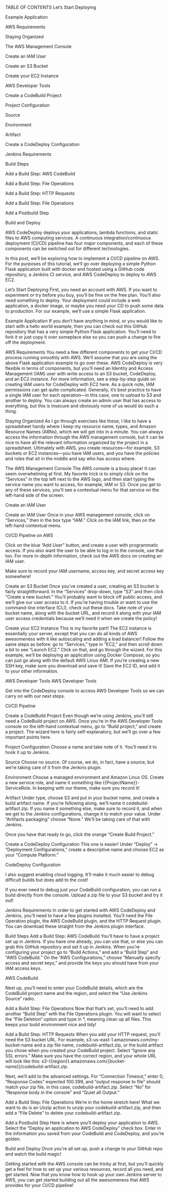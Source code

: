 TABLE OF CONTENTS
Let’s Start Deploying

Example Application

AWS Requirements

Staying Organized

The AWS Management Console

Create an IAM User

Create an S3 Bucket

Create your EC2 Instance

AWS Developer Tools

Create a CodeBuild Project

Project Configuration

Source

Environment

Artifact

Create a CodeDeploy Configuration

Jenkins Requirements

Build Steps

Add a Build Step: AWS CodeBuild

Add a Build Step: File Operations

Add a Build Step: HTTP Requests

Add a Build Step: File Operations

Add a Postbuild Step

Build and Deploy

AWS CodeDeploy deploys your applications, lambda functions, and static files to AWS computing services. A continuous integration/continuous deployment (CI/CD) pipeline has four major components, and each of these components can be switched out for different technologies.

In this post, we’ll be exploring how to implement a CI/CD pipeline on AWS. For the purposes of this tutorial, we’ll go over deploying a simple Python Flask application built with docker and hosted using a GitHub code repository, a Jenkins CI service, and AWS CodeDeploy to deploy to AWS EC2.

Let’s Start Deploying
First, you need an account with AWS. If you want to experiment or try before you buy, you’ll be fine on the free plan. You’ll also need something to deploy. Your deployment could include a web application, a docker image, or maybe you need your CD to push some data to production. For our example, we’ll use a simple Flask application.

Example Application
If you don’t have anything in mind, or you would like to start with a hello world example, then you can check out this GitHub repository that has a very simple Python Flask application. You’ll need to fork it or just copy it over someplace else so you can push a change to fire off the deployment.

AWS Requirements
You need a few different components to get your CI/CD process running smoothly with AWS. We’ll assume that you are using the above Flask application example to go over these. AWS CodeDeploy is very flexible in terms of components, but you’ll need an Identity and Access Management (IAM) user with write access to an S3 bucket, CodeDeploy, and an EC2 instance. For more information, see a step-by-step guide on creating IAM users for CodeDeploy with EC2 here. As a quick note, IAM permissions can get quite complicated. Generally, it’s best practice to have a single IAM user for each operation—in this case, one to upload to S3 and another to deploy. You can always create an admin user that has access to everything, but this is insecure and obviously none of us would do such a thing.

Staying Organized
As I go through exercises like these, I like to have a spreadsheet handy where I keep my resource name, types, and Amazon Resource Names (ARNs), which we will get into in a minute. You can always access the information through the AWS management console, but it can be nice to have all the relevant information organized by the project in a spreadsheet. Ultimately with AWS, you create resources—for example, S3 buckets or EC2 instances—you have IAM users, and you have the policies and roles that sit in the middle and say who has access where.

The AWS Management Console
The AWS console is a busy place! It can seem overwhelming at first. My favorite trick is to simply click on the “Services” in the top left next to the AWS logo, and then start typing the service name you want to access, for example, IAM or S3. Once you get to any of these services, you’ll see a contextual menu for that service on the left-hand side of the screen.

Create an IAM User

Create an IAM User
Once in your AWS management console, click on “Services,” then in the box type “IAM.” Click on the IAM link, then on the left-hand contextual menu.

CI/CD Pipeline on AWS

Click on the blue “Add User” button, and create a user with programmatic access. If you also want the user to be able to log in to the console, use that too. For more in-depth information, check out the AWS docs on creating an IAM user.

Make sure to record your IAM username, access key, and secret access key somewhere!

Create an S3 Bucket
Once you’ve created a user, creating an S3 bucket is fairly straightforward. In the “Services” drop-down, type “S3” and then click “Create a new bucket.” You’ll probably want to block off public access, and we’ll give our user access to it. If you’re having trouble or want to use the command-line interface (CLI), check out these docs. Take note of your bucket name, along with the bucket URL, and record it along with your IAM user access credentials because we’ll need it when we create the policy!

Create your EC2 Instance
This is my favorite part! The EC2 instance is essentially your server, except that you can do all kinds of AWS awesomeness with it like autoscaling and adding a load balancer! Follow the same steps as before: go to “Services,” type in “EC2,” and then scroll down a bit to see “Launch EC2.” Click on that, and go through the wizard. For this example, we’ll be deploying an application using Docker Compose, so you can just go along with the default AWS Linux AMI. If you’re creating a new SSH key, make sure you download and save it! Save the EC2 ID, and add it to your other information.

AWS Developer Tools
AWS Developer Tools

Get into the CodeDeploy console to access AWS Developer Tools so we can carry on with our next steps.

CI/CD Pipeline

Create a CodeBuild Project
Even though we’re using Jenkins, you’ll still need a CodeBuild project on AWS. Once you’re in the AWS Developer Tools console on the left-hand contextual menu, go to “Build project,” and create a project. The wizard here is fairly self-explanatory, but we’ll go over a few important points here.

Project Configuration
Choose a name and take note of it. You’ll need it to hook it up to Jenkins.

Source
Choose no source. Of course, we do, in fact, have a source, but we’re taking care of it from the Jenkins plugin.

Environment
Choose a managed environment and Amazon Linux OS. Create a new service role, and name it something like {{ProjectName}}-ServiceRole. In keeping with our theme, make sure you record it!

Artifact
Under type, choose S3 and put in your bucket name, and create a build artifact name. If you’re following along, we’ll name it codebuild-artifact.zip. If you name it something else, make sure to record it, and when we get to the Jenkins configurations, change it to match your value. Under “Artifacts packaging” choose “None.” We’ll be taking care of that with Jenkins.

Once you have that ready to go, click the orange “Create Build Project.”

Create a CodeDeploy Configuration
This one is easier! Under “Deploy” -> “Deployment Configurations,” create a descriptive name and choose EC2 as your “Compute Platform.”

CodeDeploy Configuration

I also suggest enabling cloud logging. It’ll make it much easier to debug difficult builds but does add to the cost!

If you ever need to debug just your CodeBuild configuration, you can run a build directly from the console. Upload a zip file to your S3 bucket and try it out!

Jenkins Requirements
In order to get started with AWS CodeDeploy and Jenkins, you’ll need to have a few plugins installed. You’ll need the File Operation plugin, the AWS CodeBuild plugin, and the HTTP Request plugin. You can download these straight from the Jenkins plugin interface.

Build Steps
Add a Build Step: AWS CodeBuild
You’ll have to have a project set up in Jenkins. If you have one already, you can use that, or else you can grab this GitHub repository and set it up in Jenkins. When you’re configuring your project go to “Build Actions,” and add a “Build Step” and “AWS CodeBuild.” On the “AWS Configurations,” choose “Manually specify access and secret keys,” and provide the keys you should have from your IAM access keys.

AWS CodeBuild

Next up, you’ll need to enter your CodeBuild details, which are the CodeBuild project name and the region, and select the “Use Jenkins Source” radio.

Add a Build Step: File Operations
Now that that’s set, you’ll need to add another “Build Step” with the File Operations plugin. You will want to select the “File Deletion” option and type in *, meaning clean up all files. This keeps your build environment nice and tidy!

Add a Build Step: HTTP Requests
When you add your HTTP request, you’ll need the S3 bucket URL. For example, s3-us-east-1.amazonaws.com/my-bucket-name and a zip file name, codebuild-artifact.zip, or the build artifact you chose when you created your CodeBuild project. Select “Ignore any SSL errors.” Make sure you have the correct region, and your whole URL will look like this: s3-{{region}}.amazonaws.com{{bucket-name}}/codebuild-artifact.zip.

Next, we’ll add to the advanced settings. For “Connection Timeout,” enter 0, “Response Codes” expected 100:399, and “output response to file” should match your zip file, in this case, codebuild-artifact.zip. Select “No” for “Response body in the console” and “Quiet all Output.”

Add a Build Step: File Operations
We’re in the home stretch here! What we want to do is an Unzip action to unzip your codebuild-artifact.zip, and then add a “File Delete” to delete your codebuild-artifact.zip.

Add a Postbuild Step
Here is where you’ll deploy your application to AWS. Select the “Deploy an application to AWS CodeDeploy” check box. Enter in the information you saved from your CodeBuild and CodeDeploy, and you’re golden.

Build and Deploy
Once you’re all set up, push a change to your GitHub repo and watch the build magic!

Getting started with the AWS console can be tricky at first, but you’ll quickly get a feel for how to set up your various resources, record all you need, and get started. Now that you know how to hook up your own Jenkins server to AWS, you can get started building out all the awesomeness that AWS provides for your CI/CD pipeline!
